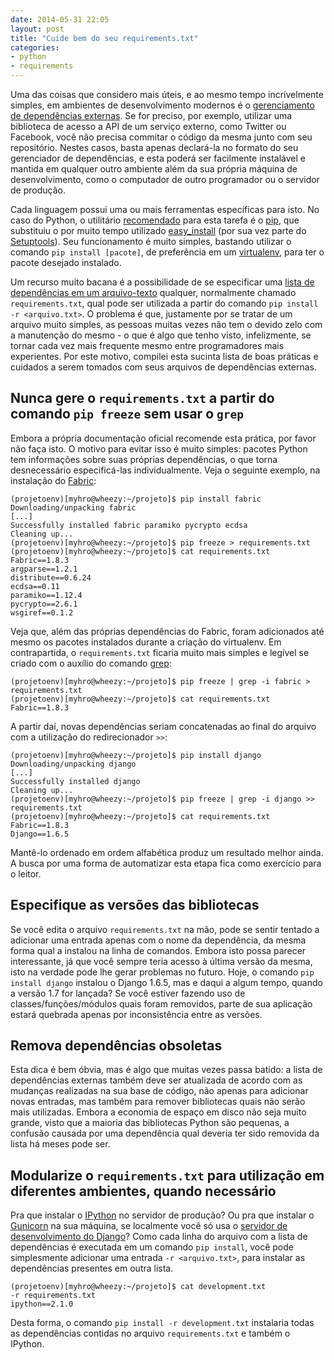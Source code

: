 ```yaml
---
date: 2014-05-31 22:05
layout: post
title: "Cuide bem do seu requirements.txt"
categories:
- python
- requirements
---
```


Uma das coisas que considero mais úteis, e ao mesmo tempo incrivelmente simples, em ambientes de desenvolvimento modernos é o [gerenciamento de dependências externas][dependencies]. Se for preciso, por exemplo, utilizar uma biblioteca de acesso a API de um serviço externo, como Twitter ou Facebook, você não precisa commitar o código da mesma junto com seu repositório. Nestes casos, basta apenas declará-la no formato do seu gerenciador de dependências, e esta poderá ser facilmente instalável e mantida em qualquer outro ambiente além da sua própria máquina de desenvolvimento, como o computador de outro programador ou o servidor de produção.

Cada linguagem possui uma ou mais ferramentas específicas para isto. No caso do Python, o utilitário [recomendado][recommendations] para esta tarefa é o [pip][pip], que substituiu o por muito tempo utilizado [easy_install][easy_install] (por sua vez parte do [Setuptools][setuptools]). Seu funcionamento é muito simples, bastando utilizar o comando `pip install [pacote]`, de preferência em um [virtualenv][virtualenv], para ter o pacote desejado instalado.

Um recurso muito bacana é a possibilidade de se especificar uma [lista de dependências em um arquivo-texto][requirements] qualquer, normalmente chamado `requirements.txt`, qual pode ser utilizada a partir do comando `pip install -r <arquivo.txt>`. O problema é que, justamente por se tratar de um arquivo muito simples, as pessoas muitas vezes não tem o devido zelo com a manutenção do mesmo - o que é algo que tenho visto, infelizmente, se tornar cada vez mais frequente mesmo entre programadores mais experientes. Por este motivo, compilei esta sucinta lista de boas práticas e cuidados a serem tomados com seus arquivos de dependências externas.

## Nunca gere o `requirements.txt` a partir do comando `pip freeze` sem usar o `grep`

Embora a própria documentação oficial recomende esta prática, por favor não faça isto. O motivo para evitar isso é muito simples: pacotes Python tem informações sobre suas próprias dependências, o que torna desnecessário especificá-las individualmente. Veja o seguinte exemplo, na instalação do [Fabric][fabric]:

    (projetoenv)[myhro@wheezy:~/projeto]$ pip install fabric
    Downloading/unpacking fabric
    [...]
    Successfully installed fabric paramiko pycrypto ecdsa
    Cleaning up...
    (projetoenv)[myhro@wheezy:~/projeto]$ pip freeze > requirements.txt
    (projetoenv)[myhro@wheezy:~/projeto]$ cat requirements.txt
    Fabric==1.8.3
    argparse==1.2.1
    distribute==0.6.24
    ecdsa==0.11
    paramiko==1.12.4
    pycrypto==2.6.1
    wsgiref==0.1.2

Veja que, além das próprias dependências do Fabric, foram adicionados até mesmo os pacotes instalados durante a criação do virtualenv. Em contrapartida, o `requirements.txt` ficaria muito mais simples e legível se criado com o auxílio do comando [grep][grep]:

    (projetoenv)[myhro@wheezy:~/projeto]$ pip freeze | grep -i fabric > requirements.txt
    (projetoenv)[myhro@wheezy:~/projeto]$ cat requirements.txt
    Fabric==1.8.3

A partir daí, novas dependências seriam concatenadas ao final do arquivo com a utilização do redirecionador `>>`:

    (projetoenv)[myhro@wheezy:~/projeto]$ pip install django
    Downloading/unpacking django
    [...]
    Successfully installed django
    Cleaning up...
    (projetoenv)[myhro@wheezy:~/projeto]$ pip freeze | grep -i django >> requirements.txt
    (projetoenv)[myhro@wheezy:~/projeto]$ cat requirements.txt
    Fabric==1.8.3
    Django==1.6.5

Mantê-lo ordenado em ordem alfabética produz um resultado melhor ainda. A busca por uma forma de automatizar esta etapa fica como exercício para o leitor.

## Especifique as versões das bibliotecas

Se você edita o arquivo `requirements.txt` na mão, pode se sentir tentado a adicionar uma entrada apenas com o nome da dependência, da mesma forma qual a instalou na linha de comandos. Embora isto possa parecer interessante, já que você sempre teria acesso à última versão da mesma, isto na verdade pode lhe gerar problemas no futuro. Hoje, o comando `pip install django` instalou o Django 1.6.5, mas e daqui a algum tempo, quando a versão 1.7 for lançada? Se você estiver fazendo uso de classes/funções/módulos quais foram removidos, parte de sua aplicação estará quebrada apenas por inconsistência entre as versões.

## Remova dependências obsoletas

Esta dica é bem óbvia, mas é algo que muitas vezes passa batido: a lista de dependências externas também deve ser atualizada de acordo com as mudanças realizadas na sua base de código, não apenas para adicionar novas entradas, mas também para remover bibliotecas quais não serão mais utilizadas. Embora a economia de espaço em disco não seja muito grande, visto que a maioria das bibliotecas Python são pequenas, a confusão causada por uma dependência qual deveria ter sido removida da lista há meses pode ser.

## Modularize o `requirements.txt` para utilização em diferentes ambientes, quando necessário

Pra que instalar o [IPython][ipython] no servidor de produção? Ou pra que instalar o [Gunicorn][gunicorn] na sua máquina, se localmente você só usa o [servidor de desenvolvimento do Django][django-server]? Como cada linha do arquivo com a lista de dependências é executada em um comando `pip install`, você pode simplesmente adicionar uma entrada `-r <arquivo.txt>`, para instalar as dependências presentes em outra lista.

    (projetoenv)[myhro@wheezy:~/projeto]$ cat development.txt
    -r requirements.txt
    ipython==2.1.0

Desta forma, o comando `pip install -r development.txt` instalaria todas as dependências contidas no arquivo `requirements.txt` e também o IPython.

[dependencies]: http://12factor.net/dependencies
[django-server]: https://docs.djangoproject.com/en/1.6/intro/tutorial01/#the-development-server
[easy_install]: http://pythonhosted.org/setuptools/easy_install.html
[fabric]: http://www.fabfile.org/
[grep]: /2012/01/expressoes-regulares-grep-egrep-fgrep/
[gunicorn]: http://gunicorn.org/
[ipython]: http://ipython.org/
[pip]: http://pip.readthedocs.org/en/latest/
[recommendations]: https://python-packaging-user-guide.readthedocs.org/en/latest/current.html#installation-tool-recommendations
[requirements]: http://pip.readthedocs.org/en/latest/user_guide.html#requirements-files
[setuptools]: http://pythonhosted.org/setuptools/
[virtualenv]: http://virtualenv.readthedocs.org/en/latest/virtualenv.html
